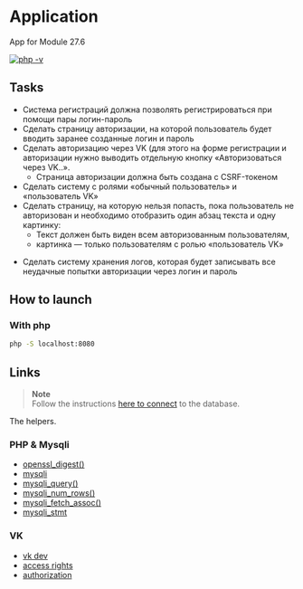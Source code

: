# Application

App for Module 27.6

[![php -v](https://img.shields.io/badge/php->=7.3-7377ad)](https://www.php.net/manual/en/langref.php)

## Tasks

+ Система регистраций должна позволять регистрироваться при помощи пары логин-пароль
+ Сделать страницу авторизации, на которой пользователь будет вводить заранее созданные логин и пароль
+ Сделать авторизацию через VK (для этого на форме регистрации и авторизации нужно выводить отдельную кнопку «Авторизоваться через VK..». 
  + Страница авторизации должна быть создана с CSRF-токеном
+ Сделать систему с ролями «обычный пользователь» и «пользователь VK»
+ Сделать страницу, на которую нельзя попасть, пока пользователь не авторизован и необходимо отобразить один абзац текста и одну картинку:
    + Текст должен быть виден всем авторизованным пользователям,
    + картинка — только пользователям с ролью  «пользователь VK»
- Сделать систему хранения логов, которая будет записывать все неудачные попытки авторизации через логин и пароль

## How to launch

### With php

```bash
php -S localhost:8080
```

## Links

> **Note**  
> Follow the instructions [here to connect](database/db.sql) to the database.

The helpers.

### PHP & Mysqli

- [openssl_digest()](https://www.php.net/manual/en/function.openssl-digest.php)
- [mysqli](https://www.php.net/manual/en/book.mysqli.php)
- [mysqli_query()](https://www.php.net/manual/en/mysqli.query.php)
- [mysqli_num_rows()](https://www.php.net/manual/en/mysqli-result.num-rows.php)
- [mysqli_fetch_assoc()](https://www.php.net/manual/en/mysqli-result.fetch-assoc.php)
- [mysqli_stmt](https://www.php.net/manual/en/class.mysqli-stmt.php)

### VK

- [vk dev](https://dev.vk.com/api/getting-started)
- [access rights](https://dev.vk.com/reference/access-rights)
- [authorization](https://dev.vk.com/api/access-token/authcode-flow-user)
